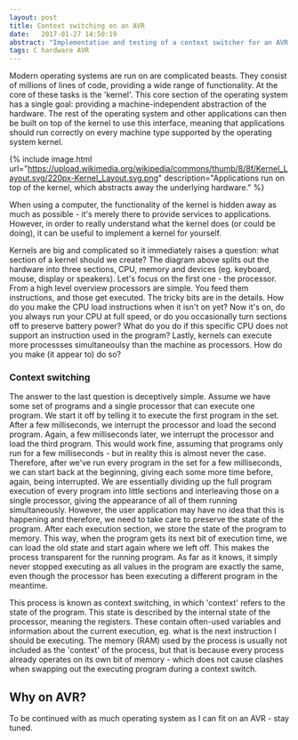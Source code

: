 ```yaml
---
layout: post
title: Context switching on an AVR
date:   2017-01-27 14:50:19
abstract: "Implementation and testing of a context switcher for an AVR microcontroller"
tags: C hardware AVR
---
```


Modern operating systems are run on are complicated beasts. They consist of millions of lines of code, providing a wide range of functionality. At the core of these tasks is the 'kernel'. This core section of the operating system has a single goal: providing a machine-independent abstraction of the hardware. The rest of the operating system and other applications can then be built on top of the kernel to use this interface, meaning that applications should run correctly on every machine type supported by the operating system kernel.

{% include image.html url="https://upload.wikimedia.org/wikipedia/commons/thumb/8/8f/Kernel_Layout.svg/220px-Kernel_Layout.svg.png" description="Applications run on top of the kernel, which abstracts away the underlying hardware." %}

When using a computer, the functionality of the kernel is hidden away as much as possible - it's merely there to provide services to applications. However, in order to really understand what the kernel does (or could be doing), it can be useful to implement a kernel for yourself.

Kernels are big and complicated so it immediately raises a question: what section of a kernel should we create? The diagram above splits out the hardware into three sections, CPU, memory and devices (eg. keyboard, mouse, display or speakers). Let's focus on the first one - the processor. From a high level overview processors are simple. You feed them instructions, and those get executed. The tricky bits are in the details. How do you make the CPU load instructions when it isn't on yet? Now it's on, do you always run your CPU at full speed, or do you occasionally turn sections off to preserve battery power? What do you do if this specific CPU does not support an instruction used in the program? Lastly, kernels can execute more processses simultaneoulsy than the machine as processors. How do you make (it appear to) do so? 

### Context switching
The answer to the last question is deceptively simple. Assume we have some set of programs and a single processor that can execute one program. We start it off by telling it to execute the first program in the set. After a few milliseconds, we interrupt the processor and load the second program. Again, a few milliseconds later, we interrupt the processor and load the third program. This would work fine, assuming that programs only run for a few milliseconds - but in reality this is almost never the case. Therefore, after we've run every program in the set for a few milliseconds, we can start back at the beginning, giving each some more time before, again, being interrupted. We are essentially dividing up the full program execution of every program into little sections and interleaving those on a single processor, giving the appearance of all of them running simultaneously. However, the user application may have no idea that this is happening and therefore, we need to take care to preserve the state of the program. After each execution section, we store the state of the program to memory. This way, when the program gets its next bit of execution time, we can load the old state and start again where we left off. This makes the process transparent for the running program. As far as it knows, it simply never stopped executing as all values in the program are exactly the same, even though the processor has been executing a different program in the meantime.

This process is known as context switching, in which 'context' refers to the state of the program. This state is described by the internal state of the processor, meaning the registers. These contain often-used variables and information about the current execution, eg. what is the next instruction I should be executing. The memory (RAM) used by the process is usually not included as the 'context' of the process, but that is because every process already operates on its own bit of memory - which does not cause clashes when swapping out the executing program during a context switch.

## Why on AVR?
To be continued with as much operating system as I can fit on an AVR - stay tuned.